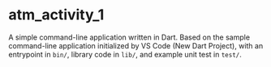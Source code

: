 # atm_activity_1
A simple command-line application written in Dart. Based on the sample command-line application initialized by VS Code (New Dart Project), with an entrypoint in `bin/`, library code
in `lib/`, and example unit test in `test/`.
